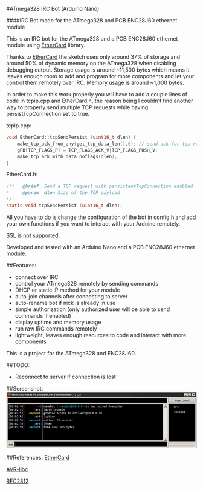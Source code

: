 #ATmega328 IRC Bot (Arduino Nano)
 
####IRC Bot made for the ATmega328 and PCB ENC28J60 ethernet module

This is an IRC bot for the ATmega328 and a PCB ENC28J60 ethernet module using [EtherCard](https://github.com/jcw/ethercard) library.

Thanks to [EtherCard](https://github.com/jcw/ethercard) the sketch uses only around 37% of storage and around 50% of dynamic memory on the ATmega328 when disabling debugging output. Storage usage is around ~11,500 bytes which means it leaves enough room to add and program for more components and let your control them remotely over IRC. Memory usage is around ~1,000 bytes.

In order to make this work properly you will have to add a couple lines of code in tcpip.cpp and EtherCard.h, the reason being I couldn't find another way to properly send multiple TCP requests while having persistTcpConnection set to true.

tcpip.cpp:
```c
void EtherCard::tcpSendPersist (uint16_t dlen) {
    make_tcp_ack_from_any(get_tcp_data_len(),0); // send ack for tcp request
    gPB[TCP_FLAGS_P] = TCP_FLAGS_ACK_V|TCP_FLAGS_PUSH_V;
    make_tcp_ack_with_data_noflags(dlen);
}
```

EtherCard.h:
```c
/**   @brief  Send a TCP request with persistentTcpConnection enabled
*     @param  dlen Size of the TCP payload
*/
static void tcpSendPersist (uint16_t dlen);
```

All you have to do is change the configuration of the bot in config.h and add your own functions if you want to interact with your Arduino remotely.

SSL is not supported.

Developed and tested with an Arduino Nano and a PCB ENC28J60 ethernet module.

##Features:
* connect over IRC
* control your ATmega328 remotely by sending commands
* DHCP or static IP method for your module
* auto-join channels after connecting to server
* auto-rename bot if nick is already in use
* simple authorization (only authorized user will be able to send commands if enabled)
* display uptime and memory usage
* run raw IRC commands remotely
* lightweight, leaves enough resources to code and interact with more components

This is a project for the ATmega328 and ENC28J60.

##TODO:
* Reconnect to server if connection is lost

##Screenshot:
![IRC screenshot](https://raw.githubusercontent.com/mrt-prodz/ATmega328-IRC-Bot/master/screenshot.jpg)

##References:
[EtherCard](https://github.com/jcw/ethercard)

[AVR-libc](http://www.nongnu.org/avr-libc/user-manual/modules.html)

[RFC2812](https://tools.ietf.org/html/rfc2812)
